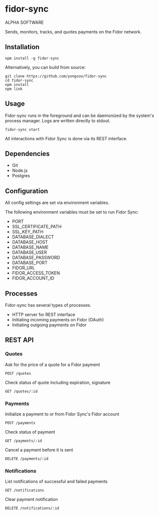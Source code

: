 # fidor-sync
ALPHA SOFTWARE

Sends, monitors, tracks, and quotes payments on the Fidor network.

## Installation

````
npm install -g fidor-sync
````

Alternatively, you can build from source:
````
git clone https://github.com/yongsoo/fidor-sync
cd fidor-sync
npm install
npm link
````

## Usage
Fidor-sync runs in the foreground and can be daemonized by the system's process manager. Logs are written directly to stdout.

````
fidor-sync start
````
All interactions with Fidor Sync is done via its REST interface.

## Dependencies
- Git
- Node.js
- Postgres

## Configuration
All config settings are set via environment variables.

The following environment variables must be set to run Fidor Sync:

- PORT
- SSL_CERTIFICATE_PATH
- SSL_KEY_PATH
- DATABASE_DIALECT
- DATABASE_HOST
- DATABASE_NAME
- DATABASE_USER
- DATABASE_PASSWORD
- DATABASE_PORT
- FIDOR_URL
- FIDOR_ACCESS_TOKEN
- FIDOR_ACCOUNT_ID

## Processes
Fidor-sync has several types of processes.

- HTTP server for REST interface
- Initiating incoming payments on Fidor (OAuth)
- Initiating outgoing payments on Fidor

## REST API
### Quotes
Ask for the price of a quote for a Fidor payment

````
POST /quotes
````

Check status of quote including expiration, signature
````
GET /quotes/:id
````

### Payments
Initialize a payment to or from Fidor Sync's Fidor account
````
POST /payments
````

Check status of payment
````
GET /payments/:id
````

Cancel a payment before it is sent
````
DELETE /payments/:id
````

### Notifications
List notifications of successful and failed payments
````
GET /notifications
````

Clear payment notification
````
DELETE /notifications/:id
````
